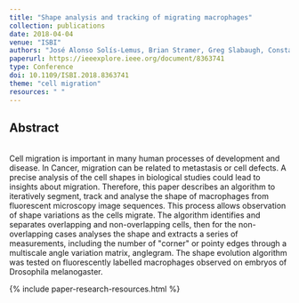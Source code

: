 ```yaml
---
title: "Shape analysis and tracking of migrating macrophages"
collection: publications
date: 2018-04-04
venue: "ISBI"
authors: "José Alonso Solís-Lemus, Brian Stramer, Greg Slabaugh, Constantino Carlos Reyes-Aldasoro"
paperurl: https://ieeexplore.ieee.org/document/8363741
type: Conference
doi: 10.1109/ISBI.2018.8363741
theme: "cell migration"
resources: " "
---
```

<h2> Abstract </h2>  <br>
Cell migration is important in many human processes of development and disease. In Cancer, migration can be related to metastasis or cell defects. A precise analysis of the cell shapes in biological studies could lead to insights about migration. Therefore, this paper describes an algorithm to iteratively segment, track and analyse the shape of macrophages from fluorescent microscopy image sequences. This process allows observation of shape variations as the cells migrate. The algorithm identifies and separates overlapping and non-overlapping cells, then for the non-overlapping cases analyses the shape and extracts a series of measurements, including the number of "corner" or pointy edges through a multiscale angle variation matrix, anglegram. The shape evolution algorithm was tested on fluorescently labelled macrophages observed on embryos of Drosophila melanogaster.

{% include paper-research-resources.html %}
